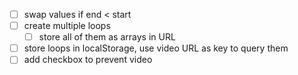- [ ] swap values if end < start
- [ ] create multiple loops
  - [ ] store all of them as arrays in URL
- [ ] store loops in localStorage, use video URL as key to query them
- [ ] add checkbox to prevent video
